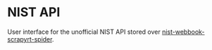 # NIST API

User interface for the unofficial NIST API stored over [nist-webbook-scrapyrt-spider](https://github.com/oscarcontrerasnavas/nist-webbook-scrapyrt-spider).